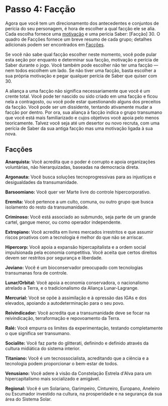 # Passo 4: Facção

Agora que você tem um direcionamento dos antecedentes e conjuntos de perícia do seu personagem, é hora de escolher a qual facção ele se alia. Cada escolha fornece uma [motivação](16-step-13-motivations.md) e uma perícia Saber: \[Facção\] 30. O quadro de Facções fornece um breve resumo de cada grupo; detalhes adicionais podem ser encontrados em [Facções](../10/00-factions.md).

Se você não sabe qual facção escolher neste momento, você pode pular esta seção por enquanto e determinar sua facção, motivação e perícia de Saber durante o jogo. Você também pode escolher não ter uma facção — nem todos escolhem um lado. Se não tiver uma facção, basta escolher a sua própria motivação e pegar qualquer perícia de Saber que quiser com 30.

A aliança a uma facção não significa necessariamente que você é um crente total. Você pode ter nascido ou sido criado em uma facção e ficou nela a contragosto, ou você pode estar questionando alguns dos preceitos da facção. Você pode ser um dissidente, tentando ativamente mudar a facção por dentro. Por ora, sua aliança à facção indica o grupo transumano que você está mais familiarizado e cujos objetivos você apoia pelo menos teoricamente. Talvez você seja até um desertor ou novo recruta, com uma perícia de Saber da sua antiga facção mas uma motivação ligada à sua nova.

<!-- CLEANED blockquote -->

## Facções

<!--sorted-->
**Anarquista:** Você acredita que o poder é corrupto e apoia organizações voluntárias, não hierarquizadas, baseadas na democracia direta.

**Argonauta:** Você busca soluções tecnoprogressivas para as injustiças e desigualdades da transumanidade.

**Barsoomiano:** Você quer ver Marte livre do controle hipercorporativo.

**Eremita:** Você pertence a um culto, comuna, ou outro grupo que busca isolamento do resto da transumanidade.

**Criminoso:** Você está associado ao submundo, seja parte de um grande cartel, gangue menor, ou como operador independente.

**Extropiano:** Você acredita em livres mercados irrestritos e que assumir riscos proativos com a tecnologia é melhor do que não se arriscar.

**Hipercorp:** Você apoia a expansão hipercapitalista e a ordem social impulsionada pela economia competitiva. Você aceita que certos direitos devem ser restritos por segurança e liberdade.

**Joviano:** Você é um bioconservador preocupado com tecnologias transumanas fora de controle.

**Lunar/Orbital:** Você apoia a economia conservadora, o nacionalismo atrelado a Terra, e o tradicionalismo da Aliança Lunar-Lagrange.

**Mercurial:** Você se opõe à assimilação e à opressão das IGAs e dos elevados, apoiando a autodeterminação para o seu povo.

**Reivindicador:** Você acredita que a transumanidade deve se focar na reivindicação, terraformação e repovoamento da Terra.

**Ralé:** Você empurra os limites da experimentação, testando completamente o que significa ser transumano.

**Socialite:** Você faz parte do glitterati, definindo e definido através da cultura midiática do sistema interior.

**Titaniano:** Você é um tecnossocialista, acreditando que a ciência e a tecnologia podem proporcionar o bem-estar de todos.

**Venusiano:** Você adere à visão da Constelação Estrela d'Alva para um hipercapitalismo mais socializado e amigável.

<!--end-sort-->

**Regional:** Você é um Solariano, Garimpeiro, Cintureiro, Europano, Aneleiro ou Escumador investido na cultura, na prosperidade e na segurança da sua área do Sistema Solar.

<!-- CLEANED /blockquote -->
